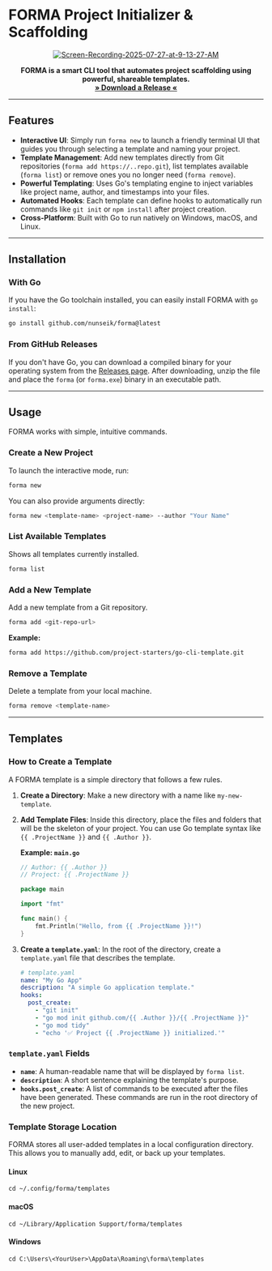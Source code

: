 # FORMA Project Initializer & Scaffolding
<div align="center">
<a href='https://postimg.cc/6yjSkrdQ' target='_blank'><img src='https://i.postimg.cc/6yjSkrdQ/Screen-Recording-2025-07-27-at-9-13-27-AM.gif' border='0' alt='Screen-Recording-2025-07-27-at-9-13-27-AM'/></a></div>
<p align="center">
<strong>FORMA is a smart CLI tool that automates project scaffolding using powerful, shareable templates.</strong>
<br />
<!-- TODO: Replace YOUR_USERNAME with your actual GitHub username -->
<a href="https://github.com/nunseik/forma/releases"><strong>» Download a Release «</strong></a>
</p>

-----

## Features

  * **Interactive UI**: Simply run `forma new` to launch a friendly terminal UI that guides you through selecting a template and naming your project.
  * **Template Management**: Add new templates directly from Git repositories (`forma add https://..repo.git`), list templates available (`forma list`) or remove ones you no longer need (`forma remove`).
  * **Powerful Templating**: Uses Go's templating engine to inject variables like project name, author, and timestamps into your files.
  * **Automated Hooks**: Each template can define hooks to automatically run commands like `git init` or `npm install` after project creation.
  * **Cross-Platform**: Built with Go to run natively on Windows, macOS, and Linux.

-----

## Installation

### With Go

If you have the Go toolchain installed, you can easily install FORMA with `go install`:

```bash
go install github.com/nunseik/forma@latest
```

### From GitHub Releases

If you don't have Go, you can download a compiled binary for your operating system from the [Releases page](https://github.com/nunseik/forma/releases). After downloading, unzip the file and place the `forma` (or `forma.exe`) binary in an executable path.

-----

## Usage

FORMA works with simple, intuitive commands.

### Create a New Project

To launch the interactive mode, run:

```bash
forma new
```

You can also provide arguments directly:

```bash
forma new <template-name> <project-name> --author "Your Name"
```

### List Available Templates

Shows all templates currently installed.

```bash
forma list
```

### Add a New Template

Add a new template from a Git repository.

```bash
forma add <git-repo-url>
```

**Example:**

```bash
forma add https://github.com/project-starters/go-cli-template.git
```

### Remove a Template

Delete a template from your local machine.

```bash
forma remove <template-name>
```

-----

## Templates

### How to Create a Template

A FORMA template is a simple directory that follows a few rules.

1.  **Create a Directory**: Make a new directory with a name like `my-new-template`.

2.  **Add Template Files**: Inside this directory, place the files and folders that will be the skeleton of your project. You can use Go template syntax like `{{ .ProjectName }}` and `{{ .Author }}`.

    **Example: `main.go`**

    ```go
    // Author: {{ .Author }}
    // Project: {{ .ProjectName }}

    package main

    import "fmt"

    func main() {
        fmt.Println("Hello, from {{ .ProjectName }}!")
    }
    ```

3.  **Create a `template.yaml`**: In the root of the directory, create a `template.yaml` file that describes the template.

    ```yaml
    # template.yaml
    name: "My Go App"
    description: "A simple Go application template."
    hooks:
      post_create:
        - "git init"
        - "go mod init github.com/{{ .Author }}/{{ .ProjectName }}"
        - "go mod tidy"
        - "echo '✅ Project {{ .ProjectName }} initialized.'"
    ```

### `template.yaml` Fields

  * **`name`**: A human-readable name that will be displayed by `forma list`.
  * **`description`**: A short sentence explaining the template's purpose.
  * **`hooks.post_create`**: A list of commands to be executed after the files have been generated. These commands are run in the root directory of the new project.

### Template Storage Location
FORMA stores all user-added templates in a local configuration directory. This allows you to manually add, edit, or back up your templates.

#### Linux
```
cd ~/.config/forma/templates
```
#### macOS
```
cd ~/Library/Application Support/forma/templates
```
#### Windows
```
cd C:\Users\<YourUser>\AppData\Roaming\forma\templates
```
